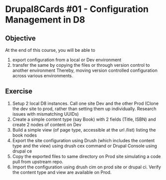 # Drupal8Cards #01 - Configuration Management in D8 #

## Objective

At the end of this course, you will be able to
1. export configuration from a local or Dev environment
1. transfer the same by copying the files or through version control to another environment
Thereby, moving version controlled configuration across various environments.

## Exercise

1. Setup 2 local D8 instances. Call one site Dev and the other Prod (Clone the dev site to prod, rather than setting them up individually. Research issues with mismatching UUIDs)
2. Create a simple content type (say Book) with 2 fields (Title, ISBN) and create 2 nodes of content on Dev
3. Build a simple view (of page type, accessible at the url /list) listing the book nodes
4. Export the site configuration using Drush (which includes the content type and the view) using drush cex command or Drupal Console using drupal ce
5. Copy the exported files to same directory on Prod site simulating a code pull from upstream repo.
6. Import the configuration using drush cim on prod site or drupal ci. Verify the content type and view are available on Prod.
 
